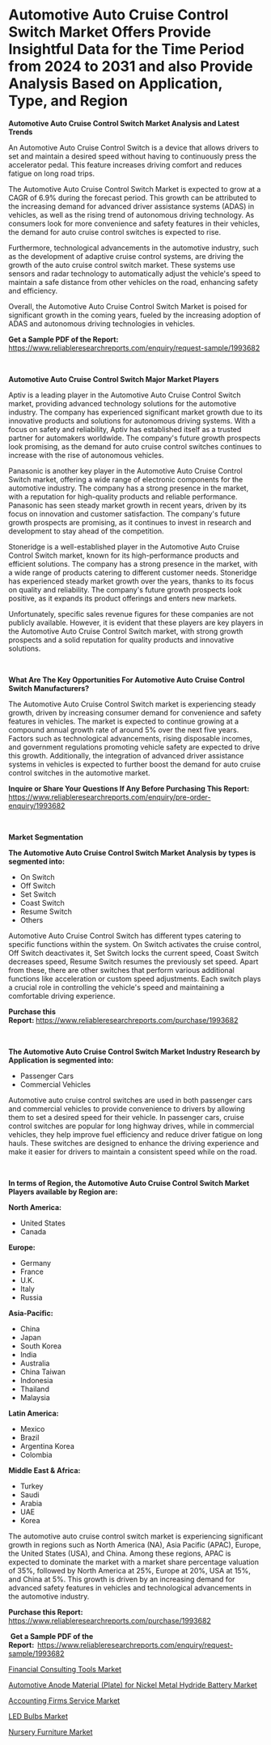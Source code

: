 <p><h1>Automotive Auto Cruise Control Switch Market Offers Provide Insightful Data for the Time Period from 2024 to 2031 and also Provide Analysis Based on Application, Type, and Region</h1></p><p><strong>Automotive Auto Cruise Control Switch Market Analysis and Latest Trends</strong></p>
<p><p>An Automotive Auto Cruise Control Switch is a device that allows drivers to set and maintain a desired speed without having to continuously press the accelerator pedal. This feature increases driving comfort and reduces fatigue on long road trips.</p><p>The Automotive Auto Cruise Control Switch Market is expected to grow at a CAGR of 6.9% during the forecast period. This growth can be attributed to the increasing demand for advanced driver assistance systems (ADAS) in vehicles, as well as the rising trend of autonomous driving technology. As consumers look for more convenience and safety features in their vehicles, the demand for auto cruise control switches is expected to rise.</p><p>Furthermore, technological advancements in the automotive industry, such as the development of adaptive cruise control systems, are driving the growth of the auto cruise control switch market. These systems use sensors and radar technology to automatically adjust the vehicle's speed to maintain a safe distance from other vehicles on the road, enhancing safety and efficiency.</p><p>Overall, the Automotive Auto Cruise Control Switch Market is poised for significant growth in the coming years, fueled by the increasing adoption of ADAS and autonomous driving technologies in vehicles.</p></p>
<p><strong>Get a Sample PDF of the Report:&nbsp;</strong> <a href="https://www.reliableresearchreports.com/enquiry/request-sample/1993682">https://www.reliableresearchreports.com/enquiry/request-sample/1993682</a></p>
<p>&nbsp;</p>
<p><strong>Automotive Auto Cruise Control Switch Major Market Players</strong></p>
<p><p>Aptiv is a leading player in the Automotive Auto Cruise Control Switch market, providing advanced technology solutions for the automotive industry. The company has experienced significant market growth due to its innovative products and solutions for autonomous driving systems. With a focus on safety and reliability, Aptiv has established itself as a trusted partner for automakers worldwide. The company's future growth prospects look promising, as the demand for auto cruise control switches continues to increase with the rise of autonomous vehicles.</p><p>Panasonic is another key player in the Automotive Auto Cruise Control Switch market, offering a wide range of electronic components for the automotive industry. The company has a strong presence in the market, with a reputation for high-quality products and reliable performance. Panasonic has seen steady market growth in recent years, driven by its focus on innovation and customer satisfaction. The company's future growth prospects are promising, as it continues to invest in research and development to stay ahead of the competition.</p><p>Stoneridge is a well-established player in the Automotive Auto Cruise Control Switch market, known for its high-performance products and efficient solutions. The company has a strong presence in the market, with a wide range of products catering to different customer needs. Stoneridge has experienced steady market growth over the years, thanks to its focus on quality and reliability. The company's future growth prospects look positive, as it expands its product offerings and enters new markets.</p><p>Unfortunately, specific sales revenue figures for these companies are not publicly available. However, it is evident that these players are key players in the Automotive Auto Cruise Control Switch market, with strong growth prospects and a solid reputation for quality products and innovative solutions.</p></p>
<p>&nbsp;</p>
<p><strong>What Are The Key Opportunities For Automotive Auto Cruise Control Switch Manufacturers?</strong></p>
<p><p>The Automotive Auto Cruise Control Switch market is experiencing steady growth, driven by increasing consumer demand for convenience and safety features in vehicles. The market is expected to continue growing at a compound annual growth rate of around 5% over the next five years. Factors such as technological advancements, rising disposable incomes, and government regulations promoting vehicle safety are expected to drive this growth. Additionally, the integration of advanced driver assistance systems in vehicles is expected to further boost the demand for auto cruise control switches in the automotive market.</p></p>
<p><strong>Inquire or Share Your Questions If Any Before Purchasing This Report:</strong> <a href="https://www.reliableresearchreports.com/enquiry/pre-order-enquiry/1993682">https://www.reliableresearchreports.com/enquiry/pre-order-enquiry/1993682</a></p>
<p>&nbsp;</p>
<p><strong>Market Segmentation</strong></p>
<p><strong>The Automotive Auto Cruise Control Switch Market Analysis by types is segmented into:</strong></p>
<p><ul><li>On Switch</li><li>Off Switch</li><li>Set Switch</li><li>Coast Switch</li><li>Resume Switch</li><li>Others</li></ul></p>
<p><p>Automotive Auto Cruise Control Switch has different types catering to specific functions within the system. On Switch activates the cruise control, Off Switch deactivates it, Set Switch locks the current speed, Coast Switch decreases speed, Resume Switch resumes the previously set speed. Apart from these, there are other switches that perform various additional functions like acceleration or custom speed adjustments. Each switch plays a crucial role in controlling the vehicle's speed and maintaining a comfortable driving experience.</p></p>
<p><strong>Purchase this Report:&nbsp;</strong><a href="https://www.reliableresearchreports.com/purchase/1993682">https://www.reliableresearchreports.com/purchase/1993682</a></p>
<p>&nbsp;</p>
<p><strong>The Automotive Auto Cruise Control Switch Market Industry Research by Application is segmented into:</strong></p>
<p><ul><li>Passenger Cars</li><li>Commercial Vehicles</li></ul></p>
<p><p>Automotive auto cruise control switches are used in both passenger cars and commercial vehicles to provide convenience to drivers by allowing them to set a desired speed for their vehicle. In passenger cars, cruise control switches are popular for long highway drives, while in commercial vehicles, they help improve fuel efficiency and reduce driver fatigue on long hauls. These switches are designed to enhance the driving experience and make it easier for drivers to maintain a consistent speed while on the road.</p></p>
<p>&nbsp;</p>
<p><strong>In terms of Region, the Automotive Auto Cruise Control Switch Market Players available by Region are:</strong></p>
<p>
    <p> <strong> North America: </strong>
        <ul>
            <li>United States</li>
            <li>Canada</li>
        </ul>
        </p> 
    <p> <strong> Europe: </strong>
        <ul>
            <li>Germany</li>
            <li>France</li>
            <li>U.K.</li>
            <li>Italy</li>
            <li>Russia</li>
        </ul>
        </p> 
    <p> <strong> Asia-Pacific: </strong>
        <ul>
            <li>China</li>
            <li>Japan</li>
            <li>South Korea</li>
            <li>India</li>
            <li>Australia</li>
            <li>China Taiwan</li>
            <li>Indonesia</li>
            <li>Thailand</li>
            <li>Malaysia</li>
        </ul>
        </p> 
    <p> <strong> Latin America: </strong>
        <ul>
            <li>Mexico</li>
            <li>Brazil</li>
            <li>Argentina Korea</li>
            <li>Colombia</li>
        </ul>
        </p> 
    <p> <strong> Middle East & Africa: </strong>
        <ul>
            <li>Turkey</li>
            <li>Saudi</li>
            <li>Arabia</li>
            <li>UAE</li>
            <li>Korea</li>
        </ul>
    </p>
    </p>
<p><p>The automotive auto cruise control switch market is experiencing significant growth in regions such as North America (NA), Asia Pacific (APAC), Europe, the United States (USA), and China. Among these regions, APAC is expected to dominate the market with a market share percentage valuation of 35%, followed by North America at 25%, Europe at 20%, USA at 15%, and China at 5%. This growth is driven by an increasing demand for advanced safety features in vehicles and technological advancements in the automotive industry.</p></p>
<p><strong>Purchase this Report: </strong><a href="https://www.reliableresearchreports.com/purchase/1993682">https://www.reliableresearchreports.com/purchase/1993682</a></p>
<p>&nbsp;<strong>Get a Sample PDF of the Report:&nbsp;&nbsp;</strong><a href="https://www.reliableresearchreports.com/enquiry/request-sample/1993682">https://www.reliableresearchreports.com/enquiry/request-sample/1993682</a></p>
<p><strong></strong></p>
<p><p><a href="https://rainy-horn-d69.notion.site/Financial-Consulting-Tools-Market-Growth-Market-Trends-COVID-19-Impact-and-Forecasts-for-period-f-bd84cd9a688242978171357a8db507b2">Financial Consulting Tools Market</a></p><p><a href="https://github.com/ruddyyedelwadw/Market-Research-Report-List-1/blob/main/automotive-anode-material-plate-for-nickel-metal-hydride-battery-market.md">Automotive Anode Material (Plate) for Nickel Metal Hydride Battery Market</a></p><p><a href="https://woozy-pyroraptor-a1f.notion.site/Accounting-Firms-Service-Market-Challenges-Opportunities-and-Growth-Drivers-and-Major-Market-Play-ffcb324c7e6a464882a17dba1df104d8">Accounting Firms Service Market</a></p><p><a href="https://view.publitas.com/reportprime-1/led-bulbs-market-size-focuses-on-market-dynamics-in-depth-analysis-and-future-projections-of-its-market-forecasted-for-period-from-2024-to-2031/">LED Bulbs Market</a></p><p><a href="https://view.publitas.com/reportprime-1/nursery-furniture-market-size-global-industry-overview-market-segmentation-and-forecast-2024-to-2031/">Nursery Furniture Market</a></p></p>